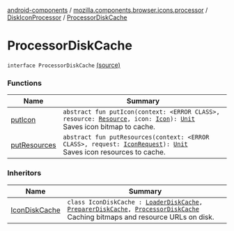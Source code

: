 [android-components](../../../index.md) / [mozilla.components.browser.icons.processor](../../index.md) / [DiskIconProcessor](../index.md) / [ProcessorDiskCache](./index.md)

# ProcessorDiskCache

`interface ProcessorDiskCache` [(source)](https://github.com/mozilla-mobile/android-components/blob/master/components/browser/icons/src/main/java/mozilla/components/browser/icons/processor/DiskIconProcessor.kt#L19)

### Functions

| Name | Summary |
|---|---|
| [putIcon](put-icon.md) | `abstract fun putIcon(context: <ERROR CLASS>, resource: `[`Resource`](../../../mozilla.components.browser.icons/-icon-request/-resource/index.md)`, icon: `[`Icon`](../../../mozilla.components.browser.icons/-icon/index.md)`): `[`Unit`](https://kotlinlang.org/api/latest/jvm/stdlib/kotlin/-unit/index.html)<br>Saves icon bitmap to cache. |
| [putResources](put-resources.md) | `abstract fun putResources(context: <ERROR CLASS>, request: `[`IconRequest`](../../../mozilla.components.browser.icons/-icon-request/index.md)`): `[`Unit`](https://kotlinlang.org/api/latest/jvm/stdlib/kotlin/-unit/index.html)<br>Saves icon resources to cache. |

### Inheritors

| Name | Summary |
|---|---|
| [IconDiskCache](../../../mozilla.components.browser.icons.utils/-icon-disk-cache/index.md) | `class IconDiskCache : `[`LoaderDiskCache`](../../../mozilla.components.browser.icons.loader/-disk-icon-loader/-loader-disk-cache/index.md)`, `[`PreparerDiskCache`](../../../mozilla.components.browser.icons.preparer/-disk-icon-preparer/-preparer-disk-cache/index.md)`, `[`ProcessorDiskCache`](./index.md)<br>Caching bitmaps and resource URLs on disk. |
